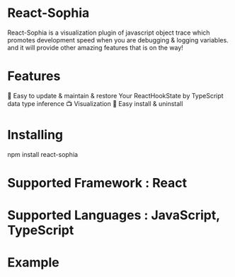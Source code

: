 # React-Sophia

React-Sophia is a visualization plugin of javascript object trace which promotes development speed when you are debugging & logging variables. and it will provide other amazing features that is on the way!

# Features

🧹 Easy to update & maintain & restore Your ReactHookState by TypeScript data type inference
📺 Visualization 
🔌 Easy install & uninstall

# Installing

npm install react-sophia

# Supported Framework : React

# Supported Languages : JavaScript, TypeScript

# Example
